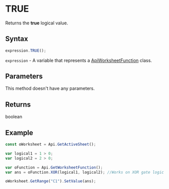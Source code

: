 # TRUE

Returns the **true** logical value.

## Syntax

```javascript
expression.TRUE();
```

`expression` - A variable that represents a [ApiWorksheetFunction](../ApiWorksheetFunction.md) class.

## Parameters

This method doesn't have any parameters.

## Returns

boolean

## Example



```javascript
const oWorksheet = Api.GetActiveSheet();

var logical1 = 1 > 0;
var logical2 = 2 > 0;

var oFunction = Api.GetWorksheetFunction();
var ans = oFunction.XOR(logical1, logical2); //Works on XOR gate logic

oWorksheet.GetRange("C1").SetValue(ans);

```
